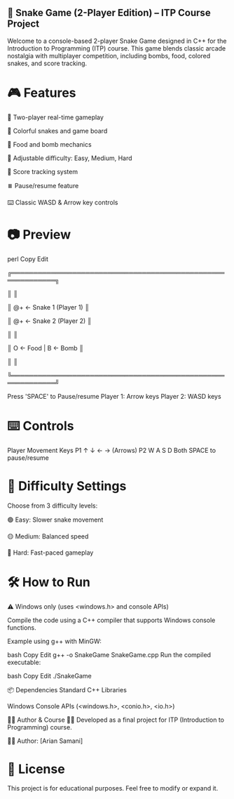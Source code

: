 ## 🐍 Snake Game (2-Player Edition) – ITP Course Project
Welcome to a console-based 2-player Snake Game designed in C++ for the Introduction to Programming (ITP) course. This game blends classic arcade nostalgia with multiplayer competition, including bombs, food, colored snakes, and score tracking.

# 🎮 Features
👥 Two-player real-time gameplay

🌈 Colorful snakes and game board

🍎 Food and bomb mechanics

🧠 Adjustable difficulty: Easy, Medium, Hard

🧾 Score tracking system

⏸️ Pause/resume feature

⌨️ Classic WASD & Arrow key controls

# 📷 Preview
perl
Copy
Edit

╔════════════════════════════════════════════════════════════╗

║                                                            ║

║                    @+     <- Snake 1 (Player 1)            ║

║                            @+     <- Snake 2 (Player 2)    ║

║                                                            ║

║                                  O  <- Food | B  <- Bomb   ║

║                                                            ║

╚════════════════════════════════════════════════════════════╝

  Press 'SPACE' to Pause/resume
  Player 1: Arrow keys
  Player 2: WASD keys
  
# ⌨️ Controls
Player	Movement Keys
P1	↑ ↓ ← → (Arrows)
P2	W A S D
Both	SPACE to pause/resume

# 🧠 Difficulty Settings
Choose from 3 difficulty levels:

🟢 Easy: Slower snake movement

🟡 Medium: Balanced speed

🔴 Hard: Fast-paced gameplay

# 🛠️ How to Run
⚠️ Windows only (uses <windows.h> and console APIs)

Compile the code using a C++ compiler that supports Windows console functions.

Example using g++ with MinGW:

bash
Copy
Edit
g++ -o SnakeGame SnakeGame.cpp
Run the compiled executable:

bash
Copy
Edit
./SnakeGame

📦 Dependencies
Standard C++ Libraries

Windows Console APIs (<windows.h>, <conio.h>, <io.h>)

🧑‍💻 Author & Course
👨‍🎓 Developed as a final project for ITP (Introduction to Programming) course.

🧑‍💻 Author: [Arian Samani]

# 📃 License
This project is for educational purposes. Feel free to modify or expand it.
